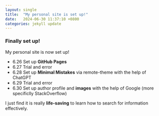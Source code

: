 ```yaml
---
layout: single
title:  "My personal site is set up!"
date:   2024-06-30 11:37:10 +0800
categories: jekyll update
---
```

### Finally set up!
My personal site is now set up!

- 6.26 Set up **GitHub Pages**
- 6.27 Trial and error
- 6.28 Set up **Minimal Mistakes** via remote-theme with the help of ChatGPT
- 6.29 Trial and error
- 6.30 Set up author profile and **images** with the help of Google (more specificlly StackOverflow)

I just find it is really **life-saving** to learn how to search for information effectively.
